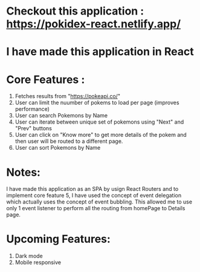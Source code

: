 # Checkout this application :  https://pokidex-react.netlify.app/

# I have made this application in React

# Core Features :
 1. Fetches results from "https://pokeapi.co/"
 2. User can limit the nuumber of pokems to load per page (improves performance)
 3. User can search Pokemons by Name
 4. User can iterate between unique set of pokemons using "Next" and "Prev" buttons
 5. User can click on "Know more" to get more details of the pokem and then user will be routed to a different page.
 6. User can sort Pokemons by Name

# Notes:
I have made this application as an SPA by usign React Routers and to implement core feature 5,
I have used the concept of event delegation which actually uses the concept of event bubbling. This allowed me to use 
only 1 event listener to perform all the routing from homePage to Details page.


# Upcoming Features:
1. Dark mode
2. Mobile responsive
